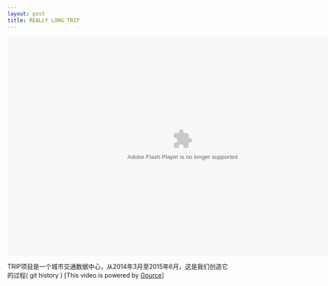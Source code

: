 ```yaml
---
layout: post
title: REALLY LONG TRIP
---
```


<embed src="http://player.youku.com/player.php/sid/XMTI1NDMzNTU0MA==/v.swf" allowFullScreen="true" quality="high" width="800" height="500" align="middle" allowScriptAccess="always" type="application/x-shockwave-flash"></embed>

TRIP项目是一个城市交通数据中心，从2014年3月至2015年6月，这是我们创造它的过程( git history )
[This video is powered by [Gource](https://github.com/acaudwell/Gource)]